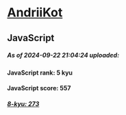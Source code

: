 # [AndriiKot](https://www.codewars.com/users/AndriiKot) 
## JavaScript
##### As of 2024-09-22 21:04:24 uploaded:
#### JavaScript rank: 5 kyu
#### JavaScript score: 557
##### [8-kyu: 273](https://github.com/AndriiKot/JavaScript__CodeWars/tree/main/kyu-8)
